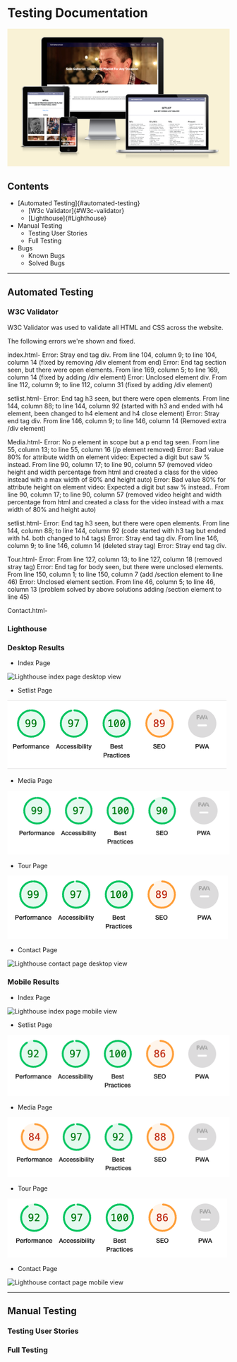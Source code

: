 # Testing Documentation

![Todd Nathaniel Music Responive website](assets/images/ToddNathanielWebsiteResponsive.png)

## Contents

- [Automated Testing]{#automated-testing}
  - [W3c Validator]{#W3c-validator}
  - [Lighthouse]{#Lighthouse}
- Manual Testing
  - Testing User Stories
  - Full Testing
- Bugs
  - Known Bugs
  - Solved Bugs

---

## Automated Testing

### W3C Validator

W3C Validator was used to validate all HTML and CSS across the website.

The following errors we're shown and fixed.

index.html-
Error: Stray end tag div. From line 104, column 9; to line 104, column 14 (fixed by removing /div element from end)
Error: End tag section seen, but there were open elements. From line 169, column 5; to line 169, column 14 (fixed by adding /div element)
Error: Unclosed element div. From line 112, column 9; to line 112, column 31 (fixed by adding /div element)

setlist.html-
Error: End tag h3 seen, but there were open elements. From line 144, column 88; to line 144, column 92 (started with h3 and ended with h4 element, been changed to h4 element and h4 close element)
Error: Stray end tag div. From line 146, column 9; to line 146, column 14 (Removed extra /div element)

Media.html-
Error: No p element in scope but a p end tag seen. From line 55, column 13; to line 55, column 16 (/p element removed)
Error: Bad value 80% for attribute width on element video: Expected a digit but saw % instead. From line 90, column 17; to line 90, column 57 (removed video height and width percentage from html and created a class for the video instead with a max width of 80% and height auto)
Error: Bad value 80% for attribute height on element video: Expected a digit but saw % instead.. From line 90, column 17; to line 90, column 57 (removed video height and width percentage from html and created a class for the video instead with a max width of 80% and height auto)

setlist.html-
Error: End tag h3 seen, but there were open elements. From line 144, column 88; to line 144, column 92 (code started with h3 tag but ended with h4. both changed to h4 tags)
Error: Stray end tag div. From line 146, column 9; to line 146, column 14 (deleted stray tag)
Error: Stray end tag div.

Tour.html-
Error: From line 127, column 13; to line 127, column 18 (removed stray tag)
Error: End tag for body seen, but there were unclosed elements. From line 150, column 1; to line 150, column 7 (add /section element to line 46)
Error: Unclosed element section. From line 46, column 5; to line 46, column 13 (problem solved by above solutions adding /section element to line 45)

Contact.html-

### Lighthouse

### Desktop Results

- Index Page

![Lighthouse index page desktop view](lighthouse/)

- Setlist Page

![Lighthouse setlist page desktop view](lighthouse/setlist-page-lighthouse.png)

- Media Page

![Lighthouse media page desktop view](lighthouse/media-page-lighthouse.png)

- Tour Page

![Lighthouse tour page desktop view](lighthouse/tour-page-lighthouse.png)

- Contact Page

![Lighthouse contact page desktop view](lighthouse/)

### Mobile Results

- Index Page

![Lighthouse index page mobile view](lighthouse/)

- Setlist Page

![Lighthouse setlist page mobile view](lighthouse/mobile-setlist-page-lighthouse.png)

- Media Page

![Lighthouse media page mobile view](lighthouse/mobile-media-page-lighthouse.png)

- Tour Page

![Lighthouse tour page mobile view](lighthouse/mobile-tour-page-lighthouse.png)

- Contact Page

![Lighthouse contact page mobile view](lighthouse/)

---

## Manual Testing

### Testing User Stories

### Full Testing
